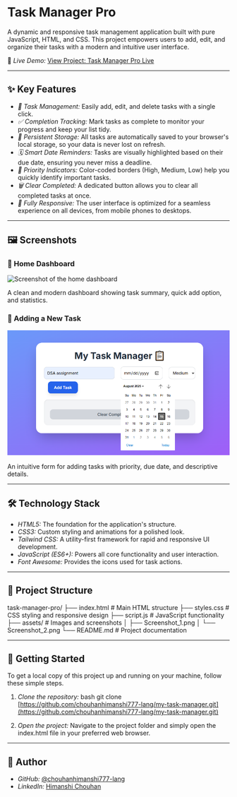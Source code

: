 # Task Manager Pro

A dynamic and responsive task management application built with pure JavaScript, HTML, and CSS. This project empowers users to add, edit, and organize their tasks with a modern and intuitive user interface.

🚀 *Live Demo:* [View Project: Task Manager Pro Live](https://chouhanhimanshi777-lang.github.io/my-task-manager/)

***

## ✨ Key Features

* *📝 Task Management:* Easily add, edit, and delete tasks with a single click.
* *✅ Completion Tracking:* Mark tasks as complete to monitor your progress and keep your list tidy.
* *💾 Persistent Storage:* All tasks are automatically saved to your browser's local storage, so your data is never lost on refresh.
* *🗓 Smart Date Reminders:* Tasks are visually highlighted based on their due date, ensuring you never miss a deadline.
* *🎨 Priority Indicators:* Color-coded borders (High, Medium, Low) help you quickly identify important tasks.
* *🗑 Clear Completed:* A dedicated button allows you to clear all completed tasks at once.
* *📱 Fully Responsive:* The user interface is optimized for a seamless experience on all devices, from mobile phones to desktops.

***

## 🖼 Screenshots

### 📌 Home Dashboard

![Screenshot of the home dashboard](assets/Screenshot_1.png)

A clean and modern dashboard showing task summary, quick add option, and statistics.

### 📌 Adding a New Task

![Screenshot of adding a new task](assets/Screenshot_2.png)

An intuitive form for adding tasks with priority, due date, and descriptive details.

***

## 🛠 Technology Stack

* *HTML5:* The foundation for the application's structure.
* *CSS3:* Custom styling and animations for a polished look.
* *Tailwind CSS:* A utility-first framework for rapid and responsive UI development.
* *JavaScript (ES6+):* Powers all core functionality and user interaction.
* *Font Awesome:* Provides the icons used for task actions.

***

## 📂 Project Structure

task-manager-pro/
├── index.html         # Main HTML structure
├── styles.css         # CSS styling and responsive design
├── script.js          # JavaScript functionality
├── assets/            # Images and screenshots
│   ├── Screenshot_1.png
│   └── Screenshot_2.png
└── README.md          # Project documentation

***

## 🚀 Getting Started

To get a local copy of this project up and running on your machine, follow these simple steps.

1.  *Clone the repository:*
    bash
    git clone [https://github.com/chouhanhimanshi777-lang/my-task-manager.git](https://github.com/chouhanhimanshi777-lang/my-task-manager.git)
    
2.  *Open the project:*
    Navigate to the project folder and simply open the index.html file in your preferred web browser.

***

## 👤 Author

* *GitHub:* [@chouhanhimanshi777-lang](https://github.com/chouhanhimanshi777-lang)
* *LinkedIn:* [Himanshi Chouhan](https://www.linkedin.com/in/himanshi-chouhan-69180a339/)
